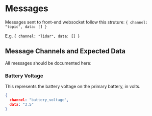 # Messages

Messages sent to front-end websocket follow this struture: `{ channel: "topic", data: [] }`

E.g. `{ channel: "lidar", data: [] }`

## Message Channels and Expected Data

All messages should be documented here:

### Battery Voltage

This represents the battery voltage on the primary battery, in volts.

```json
{
  channel: "battery_voltage",
  data: "3.5"
}
```

